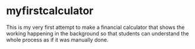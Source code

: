 # myfirstcalculator
This is my very first attempt to make a financial calculator that shows the working happening in the background so that students can understand the whole process as if it was manually done.
